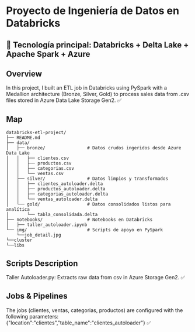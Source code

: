 # Proyecto de Ingeniería de Datos en Databricks

## 📍 Tecnología principal: Databricks + Delta Lake + Apache Spark + Azure

## Overview
In this project, I built an ETL job in Databricks using PySpark with a Medallion architecture (Bronze, Silver, Gold) to process sales data from .csv files stored in Azure Data Lake Storage Gen2. ✅

## Map
```
databricks-etl-project/
├── README.md
├── data/
│   ├── bronze/                # Datos crudos ingeridos desde Azure Data Lake
│   │   ├── clientes.csv
│   │   ├── productos.csv
│   │   ├── categorias.csv
│   │   └── ventas.csv
│   ├── silver/                # Datos limpios y transformados
│   │   ├── clientes_autoloader.delta
│   │   ├── productos_autoloader.delta
│   │   ├── categorias_autoloader.delta
│   │   └── ventas_autoloader.delta
│   └── gold/                  # Datos consolidados listos para analítica
│       └── tabla_consolidada.delta
├── notebooks/                 # Notebooks en Databricks
│   ├── taller_autoloader.ipynb
└── img/                       # Scripts de apoyo en PySpark
    └──job_detail.jpg
└──cluster
└──libs
```

## Scripts Description
Taller Autoloader.py: Extracts raw data from csv in Azure Storage Gen2. ✅

## Jobs & Pipelines
The jobs (clientes, ventas, categorias, productos) are configured with the following parameters: {"location":"clientes","table_name":"clientes_autoloader"} ✅
